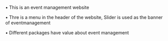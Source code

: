 • This is an event management website

• Thre is a menu in the header of the website,  Slider is used as the banner of  eventmanagement

• Different packages have value about event management
